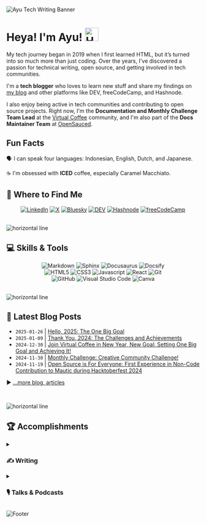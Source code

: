 <!-- markdownlint-disable MD041 -->
<!-- markdownlint-disable MD033 -->

![Ayu Tech Writing Banner](https://github.com/user-attachments/assets/dddebafe-f9dd-40f7-b028-0d87abd73c92)

# Heya! I'm Ayu! <img src="https://raw.githubusercontent.com/MartinHeinz/MartinHeinz/master/wave.gif" alt="Hand wave GIF" width="35px">

My tech journey began in 2019 when I first learned HTML, but it’s turned into so much more than just coding. Over the years, I've discovered a passion for technical writing, open source, and getting involved in tech communities.

I'm a **tech blogger** who loves to learn new stuff and share my findings on [my blog](https://adiati.com) and other platforms like DEV, freeCodeCamp, and Hashnode.

I also enjoy being active in tech communities and contributing to open source projects. Right now, I'm the **Documentation and Monthly Challenge Team Lead** at the [Virtual Coffee](https://virtualcoffee.io) community, and I'm also part of the **Docs Maintainer Team** at [OpenSauced](https://github.com/open-sauced).

## Fun Facts

🗣 I can speak four languages: Indonesian, English, Dutch, and Japanese.

☕ I'm obsessed with **ICED** coffee, especially Caramel Macchiato.

## 🤝 Where to Find Me

<div align="center">
  <a href="https://www.linkedin.com/in/adiatiayu/"><img src="https://img.shields.io/badge/-LinkedIn-F3F7FA?logo=linkedin&logoColor=0A66C2&style=for-the-badge&logoWidth=30" alt="LinkedIn"></a>
  <a href="https://x.com/AdiatiAyu"><img src="https://img.shields.io/badge/-X-F3F7FA?logo=x&logoColor=000000&style=for-the-badge&logoWidth=30" alt="X"></a>
  <a href="https://bsky.app/profile/adiatiayu.bsky.social"><img src="https://img.shields.io/badge/-Bluesky-F3F7FA?logo=bluesky&logoColor=0285FF&style=for-the-badge&logoWidth=30" alt="Bluesky"></a>
  <a href="https://dev.to/adiatiayu"><img src="https://img.shields.io/badge/-DEV-F3F7FA?logo=dev.to&logoColor=0A0A0A&style=for-the-badge&logoWidth=30" alt="DEV"></a>
  <a href="https://hashnode.com/@adiatiayu"><img src="https://img.shields.io/badge/-Hashnode-F3F7FA?logo=hashnode&logoColor=2962FF&style=for-the-badge&logoWidth=30" alt="Hashnode"></a>
  <a href="https://www.freecodecamp.org/news/author/adiatiayu/"><img src="https://img.shields.io/badge/-freeCodeCamp-F3F7FA?logo=freecodecamp&logoColor=0A0A23&style=for-the-badge&logoWidth=30" alt="freeCodeCamp"></a>
</div>

<br>

![horizontal line](https://user-images.githubusercontent.com/45172775/179351770-56e6a087-0758-4921-8a11-85647a92ff33.svg)

## 💻 Skills & Tools

<div align="center">
  <img src="https://img.shields.io/badge/-Markdown-F3F7FA?logo=markdown&logoColor=000000&style=for-the-badge&logoWidth=30" alt="Markdown">
  <img src="https://img.shields.io/badge/-Sphinx-F3F7FA?logo=sphinx&logoColor=000000&style=for-the-badge&logoWidth=30" alt="Sphinx">
  <img src="https://img.shields.io/badge/-Docusaurus-F3F7FA?logo=docusaurus&logoColor=3ECC5F&style=for-the-badge&logoWidth=30" alt="Docusaurus">
  <img src="https://img.shields.io/badge/-docsify-F3F7FA?logo=docsify&logoColor=2ECE53&style=for-the-badge&logoWidth=30" alt="Docsify">
</div>

<div align="center">
  <img src="https://img.shields.io/badge/-HTML5-05128B?logo=html5&logoColor=E34F26&style=for-the-badge&logoWidth=30" alt="HTML5">
  <img src="https://img.shields.io/badge/-CSS3-05128B?logo=css3&logoColor=1572B6&style=for-the-badge&logoWidth=30" alt="CSS3">
  <img src="https://img.shields.io/badge/-JavaScript-05128B?logo=javascript&logoColor=F7DF1E&style=for-the-badge&logoWidth=30" alt="Javascript">
  <img src="https://img.shields.io/badge/-React-05128B?logo=react&logoColor=61DAFB&style=for-the-badge&logoWidth=30" alt="React">
  <img src="https://img.shields.io/badge/-Git-05128B?logo=git&logoColor=F05032&style=for-the-badge&logoWidth=30" alt="Git">
</div>

<div align="center">
  <img src="https://img.shields.io/badge/-GitHub-FB750B?logo=github&logoColor=181717&style=for-the-badge&logoWidth=30" alt="GitHub">
  <img src="https://img.shields.io/badge/-Visual Studio Code-FB750B?logo=visualstudiocode&logoColor=007ACC&style=for-the-badge&logoWidth=30" alt="Visual Studio Code">
  <img src="https://img.shields.io/badge/-Canva-FB750B?logo=canva&logoColor=00C4CC&style=for-the-badge&logoWidth=30" alt="Canva">
</div>

<br>

![horizontal line](https://user-images.githubusercontent.com/45172775/179351770-56e6a087-0758-4921-8a11-85647a92ff33.svg)

<!--

## 🎃 [Special Section — October 2023] Hacktoberfest 2023

[![An image of @adiati981's Holopin badges, which is a link to view their full Holopin profile](https://holopin.me/adiati981)](https://holopin.io/@adiati981)

<br>

![horizontal line](https://user-images.githubusercontent.com/45172775/179351770-56e6a087-0758-4921-8a11-85647a92ff33.svg)

## 🎃 [Special Section — October 2022] Hacktoberfest 2022

[![@adiati98's Holopin board](https://holopin.io/api/user/board?user=adiati98)](https://holopin.io/@adiati98)

<br>

![horizontal line](https://user-images.githubusercontent.com/45172775/179351770-56e6a087-0758-4921-8a11-85647a92ff33.svg)
-->

<!-- ## 📎 Open Source Activities

### 🔧 Maintainer

You can find the list of repositories that I maintain on my [Insights Page](https://app.opensauced.pizza/pages/adiati98/1122/dashboard?range=30) at OpenSauced.

### 🤝 Contributor

The highlights of my PR and issue contributions are available on my [Highlights Page](https://app.opensauced.pizza/user/adiati98?tab=highlights) at OpenSauced.

### 📰 Blog Posts

#### freeCodeCamp

- [How to Contribute to Open Source Projects – Non-Technical Things You Should Know](https://www.freecodecamp.org/news/how-to-contribute-to-open-source/)
- [How to Contribute to Open-Source Projects – Git & GitHub Workflow for Beginners](https://www.freecodecamp.org/news/git-and-github-workflow-for-open-source/)
- [How to Keep Branches Up-to-Date and Resolve Merge Conflicts in GitHub and VS Code](https://www.freecodecamp.org/news/keep-branches-up-to-date-resolve-merge-conflicts/)

#### Dev.to

- [Open Source series](https://dev.to/adiatiayu/series/15234)

<br> -->

<!-- <div align="center">
  <img src="https://github-readme-stats.vercel.app/api/?username=adiati98&count_private=true&bg_color=030D6B&hide_border=true&title_color=FB750B&text_color=C7CCFF&show_icons=true&icon_color=25FB88&custom_title=My GitHub Stats""https://github.com/anuraghazra/github-readme-stats" alt="GitHub Stats Ayu Adiati">
  <img src="http://github-readme-streak-stats.herokuapp.com?user=adiati98&background=030D6B&hide_border=true&stroke=C7CCFF&ring=FB750B&fire=FB750B&currStreakNum=25FB88&sideNums=FB750B&currStreakLabel=25FB88&sideLabels=25FB88&dates=C7CCFF&date_format=j%20M%5B%20Y%5D""https://git.io/streak-stats" alt="GitHub Streak Ayu Adiati">
  <img src="https://github-readme-stats.vercel.app/api/top-langs/?username=adiati98&layout=compact&hide=pug, handlebars&card_width=450&custom_title=Ayu Adiati's Most Use Languages&hide_border=true&bg_color=030D6B&title_color=FB750B&text_color=C7CCFF""https://github.com/anuraghazra/github-readme-stats" alt="Top language Ayu Adiati">
</div>

<br>

![horizontal line](https://user-images.githubusercontent.com/45172775/179351770-56e6a087-0758-4921-8a11-85647a92ff33.svg) -->

## 📰 Latest Blog Posts

<!-- BLOG-POST-LIST:START -->
- `2025-01-26` | [Hello, 2025: The One Big Goal](https://dev.to/adiatiayu/hello-2025-the-one-big-goal-2h03)  
- `2025-01-09` | [Thank You, 2024: The Challenges and Achievements](https://dev.to/adiatiayu/thank-you-2024-the-challenges-and-achievements-2loj)  
- `2024-12-30` | [Join Virtual Coffee in New Year, New Goal: Setting One Big Goal and Achieving It!](https://dev.to/virtualcoffee/join-virtual-coffee-in-new-year-new-goal-setting-one-big-goal-and-achieving-it-30c5)  
- `2024-11-30` | [Monthly Challenge: Creative Community Challenge!](https://dev.to/virtualcoffee/monthly-challenge-creative-community-challenge-273l)  
- `2024-11-19` | [Open Source is For Everyone: First Experience in Non-Code Contribution to Mautic during Hacktoberfest 2024](https://dev.to/adiatiayu/open-source-is-for-everyone-first-experience-in-non-code-contribution-to-mautic-during-4oph)  

<!-- BLOG-POST-LIST:END -->

▶ [...more blog, articles](https://adiati.com)

<br>

![horizontal line](https://user-images.githubusercontent.com/45172775/179351770-56e6a087-0758-4921-8a11-85647a92ff33.svg)

## 🏆 Accomplishments

<details>
  <summary>
    <h3>✍ Writing</h3>
  </summary>
  <h4>2024</h4>
  <ul>
    <li>Created and launched the <a href="https://opensauced.pizza/learn/becoming-a-maintainer/">Becoming a Maintainer course</a> with Docs Maintainer Team at OpenSauced.</li> — May 2024
  </ul>
  <h4>2023</h4>
  <ul>
    <li><a href="https://www.freecodecamp.org/news/top-open-source-contributors-2023#publication-top-contributors">Publication Top Contributors</a> of <a href="https://www.freecodecamp.org/news/top-open-source-contributors-2023/">freeCodeCamp's Top Open Source Contributors of 2023</a></li> — November 2023
    <li><a href="https://dev.to/codenewbieteam/top-featured-codenewbie-posts-81723-48i4">Top Featured CodeNewbie Posts (8/17/23)</a> — August 2023
      <ul>
        <li><a href="https://dev.to/adiatiayu/how-to-communicate-better-in-open-source-3hdj">How to Communicate Better in Open Source</a></li>
      </ul>
    </li>
    <li><a href="https://adiati.com/tips-from-a-shy-introvert-how-to-engage-and-get-more-involved-in-a-community">Tips From A Shy Introvert: How To Engage And Get More Involved In A Community</a> won January's Blog-a-thon challenge by CoCode and Hashnode — <a href="https://twitter.com/thecocode/status/1621042854436179970">January</a> 2023</li>
  </ul>
  <h4>2022</h4>
  <ul>
    <li>Top 10 <a href="https://twitter.com/hashnode/status/1587052673060200449?s=20&t=7fZy-Vp8UVC3JK_Ka1iPbA">Web Development Articles to read in the week</a> — <a href="https://twitter.com/hashnode/status/1587052635156275201">October</a> 2022</li>
    <li>Top 10 <a href="https://townhall.hashnode.com/4articles4weeks-writeathon-the-winners#heading-noteworthy-authors">Noteworthy Authors</a> 4articles4weeks Writeathon on Hashnode — <a href="https://townhall.hashnode.com/4articles4weeks-writeathon-the-winners">October</a> 2022</li>
    <li>Top 7 DEV — <a href="https://dev.to/devteam/top-7-featured-dev-posts-from-the-past-week-4phi">September</a> 2022
      <ul>
        <li><a href="https://dev.to/adiatiayu/mini-portfolio-bring-your-github-profile-to-the-next-level-5c8n">Mini Portfolio: Bring Your GitHub Profile To The Next Level</a> — September 2022</li>
      </ul>
    </li>
  </ul>
  <h4>2021</h4>
  <ul>
    <li>Gained OSS Documentarian & OSS Mentor badges for Open Source October on Hashnode — <a href="https://townhall.hashnode.com/oss-grant-badge-winners">November</a> 2021</li>
    <li>
      Featured articles on Hashnode
      <ul>
        <li><a href="https://adiati.com/i-have-been-writing-a-blog-for-10-months-here-is-my-story">I Have Been Writing A Blog For 10 Months: Here Is My Story</a> — September 2021</li>
        <li><a href="https://adiati.com/lesson-learned-massive-burnout-in-learning-web-development">Lesson Learned: Massive Burnout In Learning Web Development</a> — June 2021</li>
      </ul>
    </li>
    <li>CodeNewbie Community Spotlight — <a href="https://community.codenewbie.org/codenewbie/ayu-polyglot-latte-lover-codenewbie-149m">April</a> 2021</li>
    <li>Top 7 DEV — <a href="https://dev.to/devteam/the-7-most-popular-dev-posts-from-the-past-week-5h5d">March</a>, <a href="https://dev.to/devteam/top-7-featured-dev-posts-from-the-past-week-3h2i">August</a>, <a href="https://dev.to/devteam/top-7-featured-dev-posts-from-the-past-week-35fb">November</a> 2021
      <ul>
        <li><a href="https://dev.to/adiatiayu/contributing-to-open-source-101-2dnm">Contributing To Open-Source 101</a> — November 2021</li>
        <li><a href="https://dev.to/adiatiayu/project-collaboration-and-pair-programming-4be6">Project Collaboration And Pair Programming</a> — August 2021</li>
        <li><a href="https://dev.to/adiatiayu/10-free-and-affordable-resources-to-learn-frontend-web-development-1ehb">10+ Free And Affordable Resources To Learn Frontend Web Development</a> — March 2021</li>
      </ul>
    </li>
    <li>Hashnode Spotlight of The Week — <a href="https://twitter.com/hashnode/status/1366715534142812166">March</a> 2021</li>
    <li>CodeNewbie Writers of The Month — <a href="https://community.codenewbie.org/codenewbie/codenewbie-writers-of-the-month-february-2021-kb7">February</a> 2021</li>
  </ul>
</details>

<details>
  <summary>
    <h3>🎙️ Talks & Podcasts</h3>
  </summary>
  <h4>2024</h4>
  <ul>
    <li><a href="https://youtu.be/a-wrAFiBqFI">Becoming an Open Source Maintainer Workshop — Virtual Coffee Lunch & Learns</a></li>
    <li><a href="https://youtu.be/KoVX3kGMn3c">Intro to Open Source Workshop — Virtual Coffee Lunch & Learns</a></li>
    <li><a href="https://www.youtube.com/live/pzLXQYZpOPU?si=1WT3isjqMVISTfDj&t=5368">Building Bridges, Not Walls: The Importance of Documentation in Open Source Projects — Virtual Coffee Lightning Talks 2024</a></li>
  </ul>
  <h4>2023</h4>
  <ul>
    <li><a href="https://virtualcoffee.io/podcast/ayu-dominic-hacktoberfest-is-coming-preptember-is-here">Ayu & Dominic - Hacktoberfest is Coming, Preptember is Here! — Virtual Coffee Podcast Season 9, Episode 1</a></li>
    <li><a href="https://www.womenwhocode.com/blog/career-nav-34-the-power-of-communities-for-self-taught-developers">The Power of Communities for Self-Taught Developers — Women Who Code Career Nav Podcast</a></li>
    <!-- <li><a href="https://www.youtube.com/watch?v=H5CFd3WrRmI">TCL-58: Final Demo and Final Retro</a></li>
    <li><a href="https://www.youtube.com/watch?v=taZMcPSiNmA">TCL 58: Week 7 - Demos & Accessibility Learning Module</a></li>
    <li><a href="https://www.youtube.com/watch?v=gEndS1vLC1A">TCL-58: Week 6 - Demos, Retros, and introducing the last issue - styling!</a></li> -->
  </ul>
  <h4>2022</h4>
  <ul>
    <li><a href="https://www.youtube.com/watch?v=CP9drTHQL-Y">The Challenges of Self-Taught Dev and How to Overcome Them — Virtual Coffee Lightning Talks 2022</a></li>
    <li><a href="https://youtu.be/BtJTeGuUKTM">The Collab Lab: Project Collaboration Program — Virtual Coffee Lunch & Learn</a></li>
  </ul>
  <h4>2021</h4>
  <ul>
    <!-- <li><a href="https://www.youtube.com/watch?t=3788&v=4pI7miwXwY0&feature=youtu.be">Recess Video on CodeLand 2021</a></li>
    <li><a href="https://www.youtube.com/watch?v=MIY3c2fh8xo">TCL-35: Weekly Sync 8 - Final Demo and Retro</a></li>
    <li><a href="https://www.youtube.com/watch?v=RGufaZFAJA8">TCL-35: Weekly Sync 6 - Demos and Retros</a></li> -->
    <li><a href="https://virtualcoffee.io/podcast/0303-ayu-adiati/">Ayu Adiati - Working through burnout as a self-taught developer — Virtual Coffee Podcast Season 3, Episode 3</a></li>
  </ul>
</details>

<!-- <br>

![horizontal line](https://user-images.githubusercontent.com/45172775/179351770-56e6a087-0758-4921-8a11-85647a92ff33.svg)

<div align="center">
  
> If you fail, never give up because F.A.I.L. means "First Attempt In Learning";
<br> End is not the end. In fact, E.N.D. means "Effort Never Dies"; 
<br> If you get no as an answer, remember: N.O. means "Next Opportunity";
<br> **- *A.P.J. Abdul Kalam* -**

![let's go! gif](https://media.giphy.com/media/4GXUa4U05Q0JAM972c/giphy.gif)

</div> -->

![Footer](https://user-images.githubusercontent.com/45172775/179351922-cb6ccac8-0740-4b83-a43e-68569875206d.svg)
